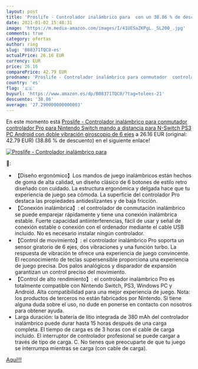 ```yaml
---
layout: post
title: 'Proslife - Controlador inalámbrico para  con un 38.86 % de descuento'
date: 2021-01-02 15:48:31
image: 'https://m.media-amazon.com/images/I/41UESaZKPgL._SL200_.jpg'
comments: true
category: ofertas
author: ring
slug: 'B08371TQC8-es'
actualPrice: 26.16 EUR
currency: EUR
price: 26.16
comparePrice: 42.79 EUR
prodname: 'Proslife - Controlador inalámbrico para conmutador  controlador Pro para Nintendo Switch  mando a distancia para N-Switch  PS3  PC  Android con doble vibración  giroscopio de 6 ejes'
country: 'es'
flag: '🇪🇸'
buyurl: 'https://www.amazon.es/dp/B08371TQC8/?tag=tolees-21'
descuento: '38.86'
average: '27.290000000000003'
---
```


En este momento está [Proslife - Controlador inalámbrico para conmutador  controlador Pro para Nintendo Switch  mando a distancia para N-Switch  PS3  PC  Android con doble vibración  giroscopio de 6 ejes](https://www.amazon.es/dp/B08371TQC8/?tag=tolees-21) a 26.16 EUR (original: 42.79 EUR) (38.86 %  de descuento) en el siguiente enlace!

[![Proslife - Controlador inalámbrico para ](https://m.media-amazon.com/images/I/41UESaZKPgL._SL200_.jpg)](https://www.amazon.es/dp/B08371TQC8/?tag=tolees-21)

🔎:

- 【Diseño ergonómico】Los mandos de juego inalámbricos están hechos de goma de alta calidad, un diseño clásico de 6 botones de estilo retro diseñado con cuidado. La estructura ergonómica y delgada hace que tu experiencia de juego sea cómoda. La superficie del controlador Pro destaca las propiedades antideslizantes y de baja fricción.
- 【Conexión inalámbrica】: el controlador de conmutación inalámbrico se puede emparejar rápidamente y tiene una conexión inalámbrica estable. Fuerte capacidad antiinterferencias, fácil de usar y señal de conexión estable o conexión con el ordenador mediante el cable USB incluido. No es necesario instalar ningún controlador.
- 【Control de movimiento】: el controlador inalámbrico Pro soporta un sensor giratorio de 6 ejes, dos vibraciones y una función turbo. La respuesta de vibración te ofrece una experiencia de juego convincente. El reconocimiento de teclas supersensible proporciona una experiencia de juego precisa. Dos palos analógicos y disparador de expansión garantizan un control preciso del movimiento.
- 【Control de alto rendimiento】: el controlador inalámbrico Pro es totalmente compatible con Nintendo Switch, PS3, Windows PC y Android. Alta compatibilidad para una mejor experiencia de juego. Nota: los productos de terceros no están fabricados por Nintendo. Si tiene alguna duda sobre el uso, no dude en ponerse en contacto con nosotros para obtener ayuda.
- Larga duración: la batería de litio integrada de 380 mAh del controlador inalámbrico puede durar hasta 15 horas después de una carga completa. El tiempo de carga es de 3 horas con el cable de carga incluido. El interruptor de controlador profesional se puede cargar a través de tipo de carga. C. No tienes que preocuparte de que tu juego se interrumpa mientras se carga (con cable de carga).

[Aquí!!!](https://www.amazon.es/dp/B08371TQC8/?tag=tolees-21)
